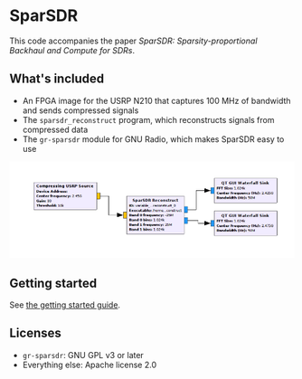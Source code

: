 # SparSDR

This code accompanies the paper *SparSDR: Sparsity-proportional Backhaul and Compute for SDRs*.

## What's included

* An FPGA image for the USRP N210 that captures 100 MHz of bandwidth and
sends compressed signals
* The `sparsdr_reconstruct` program, which reconstructs signals from compressed
data
* The `gr-sparsdr` module for GNU Radio, which makes SparSDR easy to use

![GNU Radio Companion screenshot](doc/images/grc_screenshot.png)

## Getting started

See [the getting started guide](doc/getting_started.md).

## Licenses

* `gr-sparsdr`: GNU GPL v3 or later
* Everything else: Apache license 2.0
